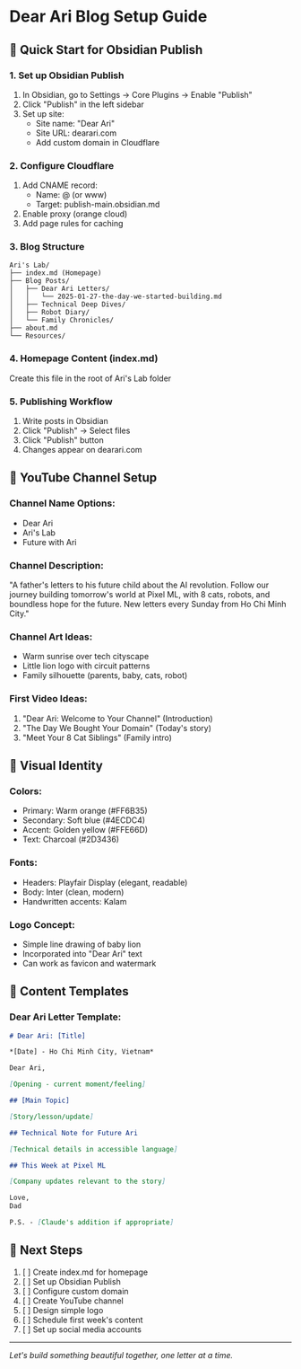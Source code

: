 # Dear Ari Blog Setup Guide

## 🚀 Quick Start for Obsidian Publish

### 1. Set up Obsidian Publish
1. In Obsidian, go to Settings → Core Plugins → Enable "Publish"
2. Click "Publish" in the left sidebar
3. Set up site:
   - Site name: "Dear Ari"
   - Site URL: dearari.com
   - Add custom domain in Cloudflare

### 2. Configure Cloudflare
1. Add CNAME record:
   - Name: @ (or www)
   - Target: publish-main.obsidian.md
2. Enable proxy (orange cloud)
3. Add page rules for caching

### 3. Blog Structure
```
Ari's Lab/
├── index.md (Homepage)
├── Blog Posts/
│   ├── Dear Ari Letters/
│   │   └── 2025-01-27-the-day-we-started-building.md
│   ├── Technical Deep Dives/
│   ├── Robot Diary/
│   └── Family Chronicles/
├── about.md
└── Resources/
```

### 4. Homepage Content (index.md)
Create this file in the root of Ari's Lab folder

### 5. Publishing Workflow
1. Write posts in Obsidian
2. Click "Publish" → Select files
3. Click "Publish" button
4. Changes appear on dearari.com

## 📱 YouTube Channel Setup

### Channel Name Options:
- Dear Ari
- Ari's Lab
- Future with Ari

### Channel Description:
"A father's letters to his future child about the AI revolution. Follow our journey building tomorrow's world at Pixel ML, with 8 cats, robots, and boundless hope for the future. New letters every Sunday from Ho Chi Minh City."

### Channel Art Ideas:
- Warm sunrise over tech cityscape
- Little lion logo with circuit patterns
- Family silhouette (parents, baby, cats, robot)

### First Video Ideas:
1. "Dear Ari: Welcome to Your Channel" (Introduction)
2. "The Day We Bought Your Domain" (Today's story)
3. "Meet Your 8 Cat Siblings" (Family intro)

## 🎨 Visual Identity

### Colors:
- Primary: Warm orange (#FF6B35)
- Secondary: Soft blue (#4ECDC4)
- Accent: Golden yellow (#FFE66D)
- Text: Charcoal (#2D3436)

### Fonts:
- Headers: Playfair Display (elegant, readable)
- Body: Inter (clean, modern)
- Handwritten accents: Kalam

### Logo Concept:
- Simple line drawing of baby lion
- Incorporated into "Dear Ari" text
- Can work as favicon and watermark

## 📝 Content Templates

### Dear Ari Letter Template:
```markdown
# Dear Ari: [Title]

*[Date] - Ho Chi Minh City, Vietnam*

Dear Ari,

[Opening - current moment/feeling]

## [Main Topic]

[Story/lesson/update]

## Technical Note for Future Ari

[Technical details in accessible language]

## This Week at Pixel ML

[Company updates relevant to the story]

Love,
Dad

P.S. - [Claude's addition if appropriate]
```

## 🔗 Next Steps

1. [ ] Create index.md for homepage
2. [ ] Set up Obsidian Publish
3. [ ] Configure custom domain
4. [ ] Create YouTube channel
5. [ ] Design simple logo
6. [ ] Schedule first week's content
7. [ ] Set up social media accounts

---

*Let's build something beautiful together, one letter at a time.*